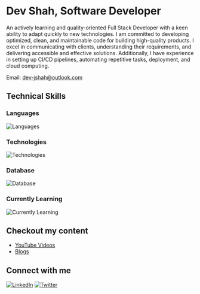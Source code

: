 # Dev Shah, Software Developer

An actively learning and quality-oriented Full Stack Developer with a keen ability to adapt quickly to new technologies. I am committed to developing optimized, clean, and maintainable code for building high-quality products. I excel in communicating with clients, understanding their requirements, and delivering accessible and effective solutions. Additionally, I have experience in setting up CI/CD pipelines, automating repetitive tasks, deployment, and cloud computing.

Email: [dev-jshah@outlook.com](mailto:dev-jshah@outlook.com)

## Technical Skills

### Languages
![Languages](https://skillicons.dev/icons?i=js,ts,cs,py,java,html,css)

### Technologies
![Technologies](https://skillicons.dev/icons?i=react,nextjs,nodejs,express,nestjs,git,github,jest,docker,githubactions)

### Database
![Database](https://skillicons.dev/icons?i=mongo,postgres,mysql,redis,firebase)

### Currently Learning
![Currently Learning](https://skillicons.dev/icons?i=aws,azure)

## Checkout my content
- [YouTube Videos](https://www.youtube.com/@_devshah)
- [Blogs](https://dev.to/busycaesar)

## Connect with me
[![LinkedIn](https://skillicons.dev/icons?i=linkedin)](https://linkedin.com/in/busycaesar)
[![Twitter](https://skillicons.dev/icons?i=twitter)](https://twitter.com/busycaesar)
